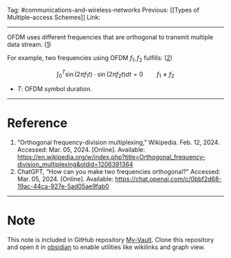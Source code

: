 Tag: #communications-and-wireless-networks 
Previous: [[Types of Multiple-access Schemes]]
Link: 

---

OFDM uses different frequencies that are orthogonal to transmit multiple data stream. (<u>1</u>)

For example, two frequencies using OFDM $f_1, f_2$ fulfills: (<u>2</u>)

$$
\int_0^T \sin(2\pi f_1 t) \cdot \sin(2\pi f_2 t) dt = 0 \qquad f_1 \neq f_2
$$

- $T$: OFDM symbol duration.

---

# Reference

1. “Orthogonal frequency-division multiplexing,” Wikipedia. Feb. 12, 2024. Accessed: Mar. 05, 2024. [Online]. Available: https://en.wikipedia.org/w/index.php?title=Orthogonal_frequency-division_multiplexing&oldid=1206391364
2. ChatGPT, “How can you make two frequencies orthogonal?” Accessed: Mar. 05, 2024. [Online]. Available: https://chat.openai.com/c/0bbf2d68-19ac-44ca-927e-5ad05ae9fab0

---

# Note

This note is included in GitHub repository [My-Vault](https://github.com/LittleD3092/My-Vault.git). Clone this repository and open it in [obsidian](https://obsidian.md/) to enable utilities like wikilinks and graph view.